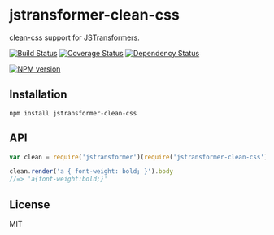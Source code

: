 # jstransformer-clean-css

[clean-css](https://github.com/jakubpawlowicz/clean-css) support for [JSTransformers](http://github.com/jstransformers).

[![Build Status](https://img.shields.io/travis/jstransformers/jstransformer-clean-css/master.svg)](https://travis-ci.org/jstransformers/jstransformer-clean-css)
[![Coverage Status](https://img.shields.io/codecov/c/github/jstransformers/jstransformer-clean-css/master.svg)](https://codecov.io/gh/jstransformers/jstransformer-clean-css)
[![Dependency Status](https://img.shields.io/david/jstransformers/jstransformer-clean-css/master.svg)](http://david-dm.org/jstransformers/jstransformer-clean-css)

[![NPM version](https://img.shields.io/npm/v/jstransformer-clean-css.svg)](https://www.npmjs.org/package/jstransformer-clean-css)

## Installation

    npm install jstransformer-clean-css

## API

```js
var clean = require('jstransformer')(require('jstransformer-clean-css'))

clean.render('a { font-weight: bold; }').body
//=> 'a{font-weight:bold;}'
```

## License

MIT
